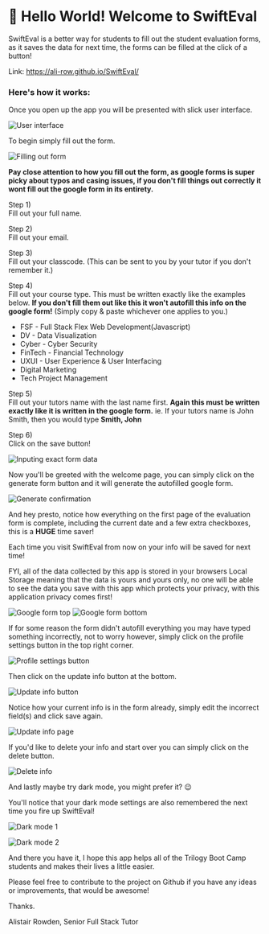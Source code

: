# 👋 Hello World! Welcome to SwiftEval
SwiftEval is a better way for students to fill out the student evaluation forms, as it saves the data for next time, the forms can be filled at the click of a button!

Link: https://ali-row.github.io/SwiftEval/

### Here's how it works:

Once you open up the app you will be presented with slick user interface.

![User interface](assets/images/ui.png)

To begin simply fill out the form.

![Filling out form](assets/images/form.png)

**Pay close attention to how you fill out the form, as google forms is super picky about typos and casing issues, if you don't fill things out correctly it wont fill out the google form in its entirety.**

Step 1) <br>
Fill out your full name.

Step 2) <br>
Fill out your email.

Step 3) <br>
Fill out your classcode.
(This can be sent to you by your tutor if you don't remember it.)

Step 4) <br>
Fill out your course type.
This must be written exactly like the examples below.
**If you don't fill them out like this it won't autofill this info on the google form!**
(Simply copy & paste whichever one applies to you.)

<ul>
    <li> FSF - Full Stack Flex Web Development(Javascript) </li>
    <li>  DV - Data Visualization </li>
    <li> Cyber - Cyber Security </li>
    <li> FinTech - Financial Technology </li>
    <li> UXUI - User Experience & User Interfacing </li>
    <li> Digital Marketing </li>
    <li> Tech Project Management </li>
</ul>

Step 5) <br> 
Fill out your tutors name with the last name first.
**Again this must be written exactly like it is written in the google form.**
ie. If your tutors name is John Smith, then you would type
**Smith, John**

Step 6) <br>
Click on the save button!

![Inputing exact form data](assets/images/inputting-form-data.png)

Now you'll be greeted with the welcome page, you can simply click on the generate form button and it will generate the autofilled google form.

![Generate confirmation](assets/images/generate-form-button.png)

And hey presto, notice how everything on the first page of the evaluation form is complete, including the current date and a few extra checkboxes, this is a **HUGE** time saver!

Each time you visit SwiftEval from now on your info will be saved for next time!

FYI, all of the data collected by this app is stored in your browsers Local Storage meaning that the data is yours and yours only, no one will be able to see the data you save with this app which protects your privacy, with this application privacy comes first!

![Google form top](assets/images/google-form-top.png)
![Google form bottom](assets/images/google-form-bottom.png)

If for some reason the form didn't autofill everything you may have typed something incorrectly, not to worry however, simply click on the profile settings button in the top right corner.

![Profile settings button](assets/images/profile-settings-button.png)

Then click on the update info button at the bottom.

![Update info button](assets/images/update-info-button.png)

Notice how your current info is in the form already, simply edit the incorrect field(s) and click save again.

![Update info page](assets/images/update-info-page.png)

If you'd like to delete your info and start over you can simply click on the delete button.

![Delete info](assets/images/delete-info-button.png)

And lastly maybe try dark mode, you might prefer it? 😉

You'll notice that your dark mode settings are also remembered the next time you fire up SwiftEval!

![Dark mode 1](assets/images/dark-mode-1.png)

![Dark mode 2](assets/images/dark-mode-2.png)

And there you have it, I hope this app helps all of the Trilogy Boot Camp students and makes their lives a little easier.

Please feel free to contribute to the project on Github if you have any ideas or improvements, that would be awesome!

Thanks.

Alistair Rowden, Senior Full Stack Tutor








